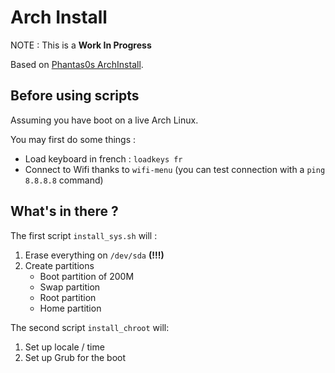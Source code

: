 Arch Install
============

NOTE : This is a **Work In Progress**

Based on [Phantas0s ArchInstall](https://github.com/Phantas0s/ArchInstall/).

## Before using scripts

Assuming you have boot on a live Arch Linux.

You may first do some things :
- Load keyboard in french : `loadkeys fr`
- Connect to Wifi thanks to `wifi-menu` (you can test connection with a `ping 8.8.8.8` command)

## What's in there ? 

The first script `install_sys.sh` will :
1. Erase everything on `/dev/sda` **(!!!)**
2. Create partitions
    - Boot partition of 200M
    - Swap partition
    - Root partition
    - Home partition

The second script `install_chroot` will:
1. Set up locale / time
2. Set up Grub for the boot

